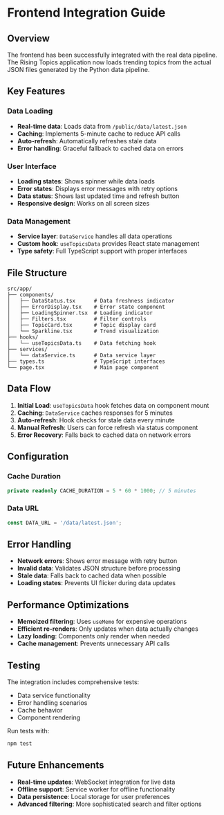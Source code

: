 # Frontend Integration Guide

## Overview
The frontend has been successfully integrated with the real data pipeline. The Rising Topics application now loads trending topics from the actual JSON files generated by the Python data pipeline.

## Key Features

### Data Loading
- **Real-time data**: Loads data from `/public/data/latest.json`
- **Caching**: Implements 5-minute cache to reduce API calls
- **Auto-refresh**: Automatically refreshes stale data
- **Error handling**: Graceful fallback to cached data on errors

### User Interface
- **Loading states**: Shows spinner while data loads
- **Error states**: Displays error messages with retry options
- **Data status**: Shows last updated time and refresh button
- **Responsive design**: Works on all screen sizes

### Data Management
- **Service layer**: `DataService` handles all data operations
- **Custom hook**: `useTopicsData` provides React state management
- **Type safety**: Full TypeScript support with proper interfaces

## File Structure

```
src/app/
├── components/
│   ├── DataStatus.tsx      # Data freshness indicator
│   ├── ErrorDisplay.tsx    # Error state component
│   ├── LoadingSpinner.tsx  # Loading indicator
│   ├── Filters.tsx         # Filter controls
│   ├── TopicCard.tsx       # Topic display card
│   └── Sparkline.tsx       # Trend visualization
├── hooks/
│   └── useTopicsData.ts    # Data fetching hook
├── services/
│   └── dataService.ts      # Data service layer
├── types.ts                # TypeScript interfaces
└── page.tsx                # Main page component
```

## Data Flow

1. **Initial Load**: `useTopicsData` hook fetches data on component mount
2. **Caching**: `DataService` caches responses for 5 minutes
3. **Auto-refresh**: Hook checks for stale data every minute
4. **Manual Refresh**: Users can force refresh via status component
5. **Error Recovery**: Falls back to cached data on network errors

## Configuration

### Cache Duration
```typescript
private readonly CACHE_DURATION = 5 * 60 * 1000; // 5 minutes
```

### Data URL
```typescript
const DATA_URL = '/data/latest.json';
```

## Error Handling

- **Network errors**: Shows error message with retry button
- **Invalid data**: Validates JSON structure before processing
- **Stale data**: Falls back to cached data when possible
- **Loading states**: Prevents UI flicker during data updates

## Performance Optimizations

- **Memoized filtering**: Uses `useMemo` for expensive operations
- **Efficient re-renders**: Only updates when data actually changes
- **Lazy loading**: Components only render when needed
- **Cache management**: Prevents unnecessary API calls

## Testing

The integration includes comprehensive tests:
- Data service functionality
- Error handling scenarios
- Cache behavior
- Component rendering

Run tests with:
```bash
npm test
```

## Future Enhancements

- **Real-time updates**: WebSocket integration for live data
- **Offline support**: Service worker for offline functionality
- **Data persistence**: Local storage for user preferences
- **Advanced filtering**: More sophisticated search and filter options
